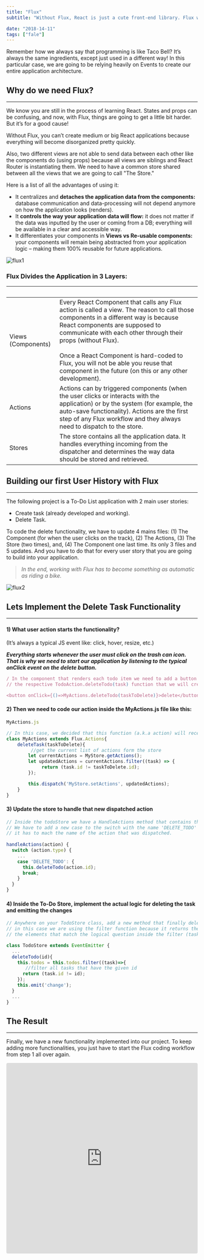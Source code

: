 ```yaml
---
title: "Flux"
subtitle: "Without Flux, React is just a cute front-end library. Flux will make it a framework - giving your application a defined structure - taking care of the data-processing layer, and much more."

date: "2018-14-11"
tags: ["fale"]
---
```


Remember how we always say that programming is like Taco Bell?  It’s always the same ingredients, except just used in a different way!  In this particular case, we are going to be relying heavily on Events to create our entire application architecture.

## Why do we need Flux?
***

We know you are still in the process of learning React.  States and props can be confusing, and now, with Flux, things are going to get a little bit harder.  But it’s for a good cause!

Without Flux, you can’t create medium or big React applications because everything will become disorganized pretty quickly.

Also, two different views are not able to send data between each other like the components do (using props) because all views are siblings and React Router is instantiating them.  We need to have a common store shared between all the views that we are going to call "The Store."

Here is a list of all the advantages of using it:

+ It centralizes and **detaches the application data from the components:** database communication and data-processing will not depend anymore on how the application looks (renders).
+ It **controls the way your application data will flow:** it does not matter if the data was inputted by the user or coming from a DB; everything will be available in a clear and accessible way.
+ It differentiates your components in **Views vs Re-usable components:** your components will remain being abstracted from your application logic – making them 100% reusable for future applications.

![flux1](https://ucarecdn.com/aa1a5994-8de9-4d24-99ce-3a0d686c30bd/-/resize/700x/)

### Flux Divides the Application in 3 Layers:

|&nbsp;     |&nbsp;       |
|:-----------|:----------------|
Views (Components)     |Every React Component that calls any Flux action is called a view.  The reason to call those components in a different way is because React components are supposed to communicate with each other through their props (without Flux).<br> <br>Once a React Component is hard-coded to Flux, you will not be able you reuse that component in the future (on this or any other development).       |
|Actions       |Actions can by triggered components (when the user clicks or interacts with the application) or by the system (for example, the auto-save functionality).  Actions are the first step of any Flux workflow and they always need to dispatch to the store.      |
|Stores        |The store contains all the application data.  It handles everything incoming from the dispatcher and determines the way data should be stored and retrieved.            |

## Building our first User History with Flux
***

The following project is a To-Do List application with 2 main user stories:

+ Create task (already developed and working).
+ Delete Task.

To code the delete functionality, we have to update 4 mains files: (1) The Component (for when the user clicks on the track), (2) The Actions, (3) The Store (two times), and, (4) The Component one last time.  Its only 3 files and 5 updates.  And you have to do that for every user story that you are going to build into your application.


> *In the end, working with Flux has to become something as automatic as riding a bike.*


![flux2](https://ucarecdn.com/77c93bfa-92cb-44e3-a7c5-c959e27c5ccc/-/resize/900x/)

## Lets Implement the Delete Task Functionality
***

#### 1) What user action starts the functionality?

(It’s always a typical JS event like: click, hover, resize, etc.)

***Everything starts whenever the user must click on the trash can icon. That is why we need to start our application by listening to the typical onClick event on the delete button.***

```javascript
/ In the component that renders each todo item we need to add a button and also an onClick listener that calls 
// the respective TodoAction.deleteTodo(task) function that we will create on the actions: 

<button onClick={()=>MyActions.deleteTodo(taskToDelete)}>delete</button>
```

#### 2) Then we need to code our action inside the MyActions.js file like this:

```javascript
MyActions.js

// In this case, we decided that this function (a.k.a action) will receive the ID of the task to be deleted. 
class MyActions extends Flux.Actions{
    deleteTask(taskToDelete){
         //get the current list of actions form the store 
        let currentActions = MyStore.getActions();
        let updatedActions = currentActions.filter((task) => {
             return (task.id != taskToDelete.id);
        });

        this.dispatch('MyStore.setActions', updatedActions);
    }
}
```

#### 3) Update the store to handle that new dispatched action

```javascript
// Inside the todoStore we have a HandleActions method that contains the logic to handle each dispatched action. 
// We have to add a new case to the switch with the name 'DELETE_TODO'  
// it has to mach the name of the action that was dispatched. 
  
handleActions(action) {
  switch (action.type) {
    ...
    case 'DELETE_TODO': {
      this.deleteTodo(action.id);
      break;
    }
  }
}
```

#### 4) Inside the To-Do Store, implement the actual logic for deleting the task and emitting the changes

```javascript
// Anywhere on your TodoStore class, add a new method that finally deletes the task from the todo list. 
// in this case we are using the filter function because it returns the same array but only with 
// the elements that match the logical question inside the filter (task.id != id) 

class TodoStore extends EventEmitter {
  ...
  deleteTodo(id){
    this.todos = this.todos.filter((task)=>{
       //filter all tasks that have the given id 
      return (task.id != id);
    });
    this.emit('change');
  }
  ...
}
```

## The Result
***

Finally, we have a new functionality implemented into our project.  To keep adding more functionalities, you just have to start the Flux coding workflow from step 1 all over again.

<iframe src="https://codesandbox.io/embed/j1nvpono23" style="width:100%; height:500px; border:0; border-radius: 4px; overflow:hidden;" sandbox="allow-modals allow-forms allow-popups allow-scripts allow-same-origin"></iframe>

